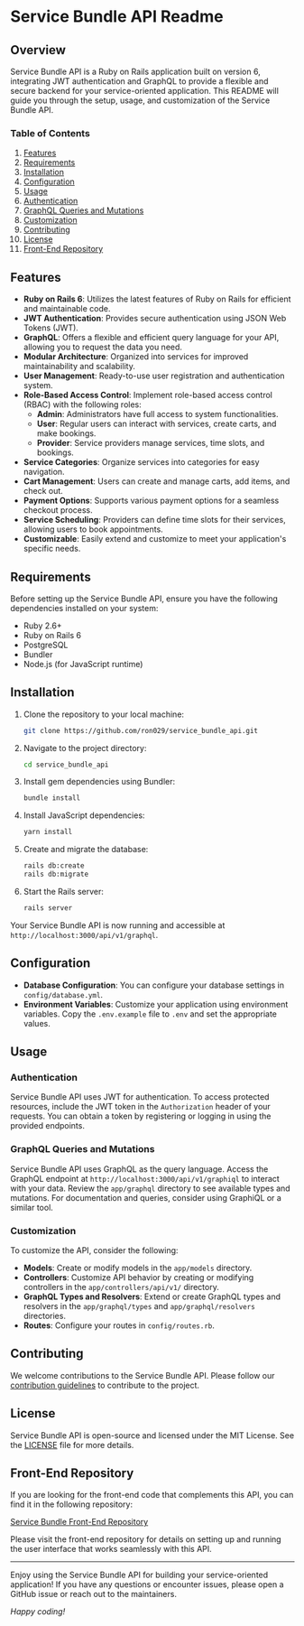 # Service Bundle API Readme

## Overview

Service Bundle API is a Ruby on Rails application built on version 6, integrating JWT authentication and GraphQL to provide a flexible and secure backend for your service-oriented application. This README will guide you through the setup, usage, and customization of the Service Bundle API.

### Table of Contents
1. [Features](#features)
2. [Requirements](#requirements)
3. [Installation](#installation)
4. [Configuration](#configuration)
5. [Usage](#usage)
6. [Authentication](#authentication)
7. [GraphQL Queries and Mutations](#graphql-queries-and-mutations)
8. [Customization](#customization)
9. [Contributing](#contributing)
10. [License](#license)
11. [Front-End Repository](#front-end-repository)

## Features

- **Ruby on Rails 6**: Utilizes the latest features of Ruby on Rails for efficient and maintainable code.
- **JWT Authentication**: Provides secure authentication using JSON Web Tokens (JWT).
- **GraphQL**: Offers a flexible and efficient query language for your API, allowing you to request the data you need.
- **Modular Architecture**: Organized into services for improved maintainability and scalability.
- **User Management**: Ready-to-use user registration and authentication system.
- **Role-Based Access Control**: Implement role-based access control (RBAC) with the following roles:
    - **Admin**: Administrators have full access to system functionalities.
    - **User**: Regular users can interact with services, create carts, and make bookings.
    - **Provider**: Service providers manage services, time slots, and bookings.
- **Service Categories**: Organize services into categories for easy navigation.
- **Cart Management**: Users can create and manage carts, add items, and check out.
- **Payment Options**: Supports various payment options for a seamless checkout process.
- **Service Scheduling**: Providers can define time slots for their services, allowing users to book appointments.
- **Customizable**: Easily extend and customize to meet your application's specific needs.

## Requirements

Before setting up the Service Bundle API, ensure you have the following dependencies installed on your system:

- Ruby 2.6+
- Ruby on Rails 6
- PostgreSQL
- Bundler
- Node.js (for JavaScript runtime)

## Installation

1. Clone the repository to your local machine:

    ```bash
    git clone https://github.com/ron029/service_bundle_api.git
    ```

2. Navigate to the project directory:

    ```bash
    cd service_bundle_api
    ```

3. Install gem dependencies using Bundler:

    ```bash
    bundle install
    ```

4. Install JavaScript dependencies:

    ```bash
    yarn install
    ```

5. Create and migrate the database:

    ```bash
    rails db:create
    rails db:migrate
    ```

6. Start the Rails server:

    ```bash
    rails server
    ```

Your Service Bundle API is now running and accessible at `http://localhost:3000/api/v1/graphql`.

## Configuration

- **Database Configuration**: You can configure your database settings in `config/database.yml`.
- **Environment Variables**: Customize your application using environment variables. Copy the `.env.example` file to `.env` and set the appropriate values.

## Usage

### Authentication

Service Bundle API uses JWT for authentication. To access protected resources, include the JWT token in the `Authorization` header of your requests. You can obtain a token by registering or logging in using the provided endpoints.

### GraphQL Queries and Mutations

Service Bundle API uses GraphQL as the query language. Access the GraphQL endpoint at `http://localhost:3000/api/v1/graphiql` to interact with your data. Review the `app/graphql` directory to see available types and mutations. For documentation and queries, consider using GraphiQL or a similar tool.

### Customization

To customize the API, consider the following:

- **Models**: Create or modify models in the `app/models` directory.
- **Controllers**: Customize API behavior by creating or modifying controllers in the `app/controllers/api/v1/` directory.
- **GraphQL Types and Resolvers**: Extend or create GraphQL types and resolvers in the `app/graphql/types` and `app/graphql/resolvers` directories.
- **Routes**: Configure your routes in `config/routes.rb`.

## Contributing

We welcome contributions to the Service Bundle API. Please follow our [contribution guidelines](CONTRIBUTING.md) to contribute to the project.

## License

Service Bundle API is open-source and licensed under the MIT License. See the [LICENSE](LICENSE) file for more details.

## Front-End Repository

If you are looking for the front-end code that complements this API, you can find it in the following repository:

[Service Bundle Front-End Repository](https://github.com/ron029/service_bundle_frontend)

Please visit the front-end repository for details on setting up and running the user interface that works seamlessly with this API.


---

Enjoy using the Service Bundle API for building your service-oriented application! If you have any questions or encounter issues, please open a GitHub issue or reach out to the maintainers.

*Happy coding!*
